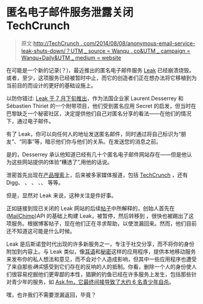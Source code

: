 # 匿名电子邮件服务泄露关闭 TechCrunch

> 原文:[http://TechCrunch . com/2014/08/08/anonymous-email-service-leak-shuts-down/？UTM _ source = Wanqu . co&UTM _ campaign = Wanqu+Daily&UTM _ medium = website](http://techcrunch.com/2014/08/08/anonymous-emailing-service-leak-shuts-down/?utm_source=wanqu.co&utm_campaign=Wanqu+Daily&utm_medium=website)

在可能是一个新的记录(？)，最近推出的匿名电子邮件服务 [Leak](http://justleak.it/) 已经崩溃烧毁。或者，至少，这项服务已经被暂时中止，而它的创造者们正在想办法将它移植到为当前目的而设计的更好的基础设施上。

以防你错过: [Leak 于 7 月下旬推出](https://beta.techcrunch.com/2014/08/04/leak-lets-you-send-anonymous-emails/)，作为法国企业家 Laurent Desserrey 和 Sébastien Thiriet 的一个附带项目，他们受到匿名应用 Secret 的启发，但当时在巴黎缺乏一个秘密社区，决定提供他们自己对匿名分享的看法——在他们的情况下，通过电子邮件。

有了 Leak，你可以向任何人的地址发送匿名邮件，同时通过将自己标识为“朋友”、“同事”等，暗示他们你与他们的关系。在发送您的消息之前。

是的，Desserrey 承认他知道已经有几十个匿名电子邮件网站存在——但是他认为这些网站提供的体验“糟透了”,用他的话说。

泄密首先出现在[产品搜索](http://www.producthunt.com)上，后来被多家媒体报道，包括 [TechCrunch](https://beta.techcrunch.com/2014/08/04/leak-lets-you-send-anonymous-emails/) ，还有 Digg、  、  、  、、  等等。

但是，显然对 Leak 来说，这种关注是件好事。

正如链接到现已关闭的 Leak 网站的后续[帖子](https://medium.com/inside-leak/why-we-are-forced-to-suspend-leak-for-a-while-eda05e1b414f)中所解释的，创始人首先在([MailChimp](http://www.crunchbase.com/organization/mailchimp))API 的基础上构建 Leak，被暂停，然后转移到  ，很快也被踢出了这项服务。根据博客帖子，现在他们正在寻求帮助，以使泄漏回来。然而，他们目前还不知道这可能是什么时候。

Leak 是后斯诺登时代出现的许多新服务之一，专注于社交分享，而不将你的身份附加到内容上。与 Leak 类似，像[耳语](http://www.crunchbase.com/organization/whisper)和[秘密](http://www.crunchbase.com/organization/secret)这样的应用程序，提供本地移动服务来发布你的私人想法和意见，而不会对个人造成影响，但其中一些应用程序也遭受了来自那些*确实*感受到它们存在的反响的人的抵制。你看，删除一个人的身份使人们很容易挖掘他们更卑鄙的本性，猖獗的钓鱼已经在许多服务上发生，包括那些针对青少年的服务，如 [Ask.fm，它最终间接导致了大约 6 名青少年自杀](https://beta.techcrunch.com/2013/08/12/in-wake-of-teen-suicides-ask-fm-faces-a-myspace-problem/)。

嘿，也许我们不需要泄漏返回，毕竟？